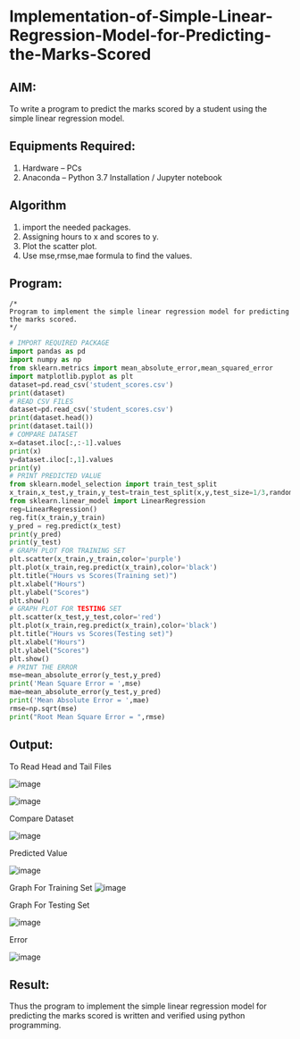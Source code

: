 # Implementation-of-Simple-Linear-Regression-Model-for-Predicting-the-Marks-Scored

## AIM:
To write a program to predict the marks scored by a student using the simple linear regression model.

## Equipments Required:
1. Hardware – PCs
2. Anaconda – Python 3.7 Installation / Jupyter notebook

## Algorithm
1. import the needed packages. 
2. Assigning hours to x and scores to y.
3. Plot the scatter plot.
4. Use mse,rmse,mae formula to find the values.

## Program:
```
/*
Program to implement the simple linear regression model for predicting the marks scored.
*/
```
```python
# IMPORT REQUIRED PACKAGE
import pandas as pd
import numpy as np
from sklearn.metrics import mean_absolute_error,mean_squared_error
import matplotlib.pyplot as plt
dataset=pd.read_csv('student_scores.csv')
print(dataset)
# READ CSV FILES
dataset=pd.read_csv('student_scores.csv')
print(dataset.head())
print(dataset.tail())
# COMPARE DATASET
x=dataset.iloc[:,:-1].values
print(x)
y=dataset.iloc[:,1].values
print(y)
# PRINT PREDICTED VALUE
from sklearn.model_selection import train_test_split
x_train,x_test,y_train,y_test=train_test_split(x,y,test_size=1/3,random_state=0)
from sklearn.linear_model import LinearRegression
reg=LinearRegression()
reg.fit(x_train,y_train)
y_pred = reg.predict(x_test)
print(y_pred)
print(y_test)
# GRAPH PLOT FOR TRAINING SET
plt.scatter(x_train,y_train,color='purple')
plt.plot(x_train,reg.predict(x_train),color='black')
plt.title("Hours vs Scores(Training set)")
plt.xlabel("Hours")
plt.ylabel("Scores")
plt.show()
# GRAPH PLOT FOR TESTING SET
plt.scatter(x_test,y_test,color='red')
plt.plot(x_train,reg.predict(x_train),color='black')
plt.title("Hours vs Scores(Testing set)")
plt.xlabel("Hours")
plt.ylabel("Scores")
plt.show()
# PRINT THE ERROR
mse=mean_absolute_error(y_test,y_pred)
print('Mean Square Error = ',mse)
mae=mean_absolute_error(y_test,y_pred)
print('Mean Absolute Error = ',mae)
rmse=np.sqrt(mse)
print("Root Mean Square Error = ",rmse)

```

## Output:

To Read Head and Tail Files

![image](https://github.com/HIRU-VIRU/Implementation-of-Simple-Linear-Regression-Model-for-Predicting-the-Marks-Scored/assets/145972122/5968514c-05e2-4d71-b132-b0acea5efd47)

![image](https://github.com/HIRU-VIRU/Implementation-of-Simple-Linear-Regression-Model-for-Predicting-the-Marks-Scored/assets/145972122/ea9cb89a-f4b8-473d-84b8-1f92b2ee64a2)


Compare Dataset

![image](https://github.com/HIRU-VIRU/Implementation-of-Simple-Linear-Regression-Model-for-Predicting-the-Marks-Scored/assets/145972122/9d7409fe-cb21-4727-9bd1-365c85ab9f1a)


Predicted Value

![image](https://github.com/HIRU-VIRU/Implementation-of-Simple-Linear-Regression-Model-for-Predicting-the-Marks-Scored/assets/145972122/44b39961-15f3-4ef1-b64f-01bd7c4fff12)



Graph For Training Set
![image](https://github.com/HIRU-VIRU/Implementation-of-Simple-Linear-Regression-Model-for-Predicting-the-Marks-Scored/assets/145972122/be5ed2ff-790c-4d0d-84c0-a230f9f4d2df)



Graph For Testing Set

![image](https://github.com/HIRU-VIRU/Implementation-of-Simple-Linear-Regression-Model-for-Predicting-the-Marks-Scored/assets/145972122/3871af46-764a-496a-ad7d-39a81d931dee)


Error

![image](https://github.com/HIRU-VIRU/Implementation-of-Simple-Linear-Regression-Model-for-Predicting-the-Marks-Scored/assets/145972122/b2a0e793-2aef-4ae5-ad28-79ec7f2399be)


## Result:
Thus the program to implement the simple linear regression model for predicting the marks scored is written and verified using python programming.
